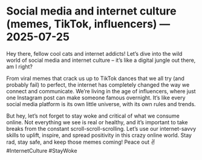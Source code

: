 # Social media and internet culture (memes, TikTok, influencers) — 2025-07-25

Hey there, fellow cool cats and internet addicts! Let’s dive into the wild world of social media and internet culture – it’s like a digital jungle out there, am I right?

From viral memes that crack us up to TikTok dances that we all try (and probably fail) to perfect, the internet has completely changed the way we connect and communicate. We’re living in the age of influencers, where just one Instagram post can make someone famous overnight. It’s like every social media platform is its own little universe, with its own rules and trends.

But hey, let’s not forget to stay woke and critical of what we consume online. Not everything we see is real or healthy, and it’s important to take breaks from the constant scroll-scroll-scrolling. Let’s use our internet-savvy skills to uplift, inspire, and spread positivity in this crazy online world. Stay rad, stay safe, and keep those memes coming! Peace out ✌️ #InternetCulture #StayWoke